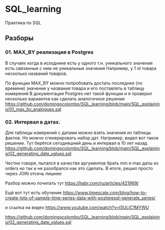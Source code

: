 # SQL_learning
Практика по SQL

## Разборы

### 01. MAX_BY реализация в Postgres
В случаях когда в исходнике есть у одного т.н. уникального значения есть связанные с ним не уникальные значения
Например, у 1 id товара несколько названий товаров.

По функции MAX_BY можно попробовать достать последнее (по времени) значение у названия товара и его поставлять в таблицу измерений
В документации Postgres нет такой функции и я проверил несколько вариантов как сделать аналогичное решение
https://github.com/domingocolombo/SQL_learning/blob/main/SQL_explaining/01_max_by_analogues.sql


### 02. Интервал в датах.
Для таблицы измерений с датами можно взять значения из таблицы фактов. 
Но можно сгенерировать набор дат.
Например, видел вот такое решение. Тут берётся сегодняшний день и интервал в 10 лет назад 
https://github.com/domingocolombo/SQL_learning/blob/main/SQL_explaining/02_generating_date_values.sql

Честно говоря, пытался в качестве аргументов брать min и max даты из orders но так и не разобрался как это сделать. В итоге, решил просто через JOIN отсечь лишнее

Разбор можно почитать тут https://habr.com/ru/articles/421969/

Ещё вот тут есть обучение
https://www.timescale.com/blog/how-to-create-lots-of-sample-time-series-data-with-postgresql-generate_series/

и ссылка на видео https://www.youtube.com/watch?v=t5ULlC1MYWU

https://github.com/domingocolombo/SQL_learning/blob/main/SQL_explaining/02_generating_date_values.sql
